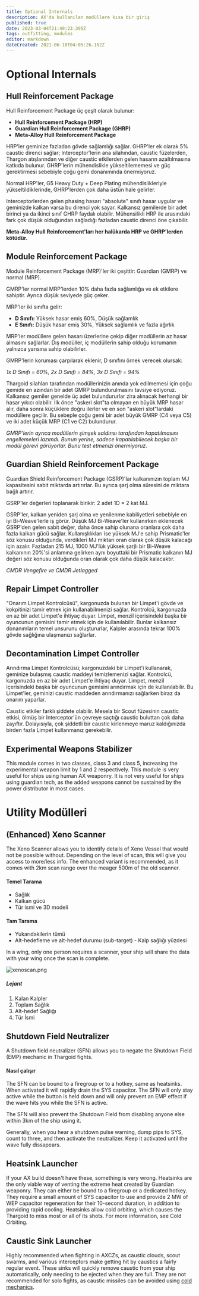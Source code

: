 ```yaml
---
title: Optional Internals
description: AX'da kullanılan modüllere kısa bir giriş
published: true
date: 2023-03-04T21:49:23.395Z
tags: outfitting, modules
editor: markdown
dateCreated: 2021-06-10T04:05:26.162Z
---
```


# Optional Internals

## Hull Reinforcement Package

Hull Reinforcement Package üç çeşit olarak bulunur:

- **Hull Reinforcement Package (HRP)**
- **Guardian Hull Reinforcement Package (GHRP)**
- **Meta-Alloy Hull Reinforcement Package**

HRP'ler geminize fazladan gövde sağlamlığı sağlar. GHRP'ler ek olarak 5% caustic direnci sağlar; Interceptor'lerin ana silahından, caustic füzelerden, Thargon atışlarından ve diğer caustic etkilerden gelen hasarın azaltılmasına katkıda bulunur. GHRP'lerin mühendislikle yükseltilememesi ve güç gerektirmesi sebebiyle çoğu gemi donanımında önermiyoruz.

Normal HRP'ler, G5 Heavy Duty + Deep Plating mühendislikleriyle yükseltildiklerinde, GHRP'lerden çok daha üstün hale gelirler.

Interceptorlerden gelen phasing hasarı "absolute" sınıfı hasar uygular ve geminizde kalkan varsa bu direnci yok sayar. Kalkansız gemilerde bir adet birinci ya da ikinci sınıf GHRP faydalı olabilir. Mühensilikli HRP ile arasındaki fark çok düşük olduğundan sağladığı fazladan caustic direnci öne çıkabilir.

**Meta-Alloy Hull Reinforcement'ları her halükarda HRP ve GHRP'lerden kötüdür.**

## Module Reinforcement Package

Module Reinforcement Package (MRP)'ler iki çeşittir: Guardian (GMRP) ve normal (MRP).

GMRP'ler normal MRP'lerden 10% daha fazla sağlamlığa ve ek etkilere sahiptir. Ayrıca düşük seviyede güç çeker.

MRP'ler iki sınıfta gelir:

- **D Sınıfı:** Yüksek hasar emiş 60%, Düşük sağlamlık
- **E Sınıfı:** Düşük hasar emiş 30%, Yüksek sağlamlık ve fazla ağırlık

MRP'ler modüllere gelen hasarı üzerlerine çekip diğer modüllerin az hasar almasını sağlarlar. Dış modüller, iç modüllerin sahip olduğu korumanın yalnızca yarısına sahip olabilirler.

GMRP'lerin koruması çarpılarak eklenir, D sınıfını örnek verecek olursak:

*1x D Sınıfı = 60%, 2x D Sınıfı = 84%, 3x D Sınıfı = 94%*

Thargoid silahları tarafından modüllerinizin anında yok edilmemesi için çoğu gemide en azından bir adet GMRP bulundurulmasını tavsiye ediyoruz. Kalkansız gemiler genelde üç adet bulundururlar zira alınacak herhangi bir hasar yıkıcı olabilir. İlk önce "askeri slot"ta olmayan en büyük MRP hasar alır, daha sonra küçüklere doğru ilerler ve en son "askeri slot"lardaki modüllere geçilir. Bu sebeple çoğu gemi bir adet büyük GMRP (C4 veya C5) ve iki adet küçük MRP (C1 ve C2) bulundurur.

*GMRP'lerin ayrıca modüllerin şimşek saldırısı tarafından kapatılmasını engellemeleri lazımdı. Bunun yerine, sadece kapatılabilecek başka bir modül görevi görüyorlar. Bunu test etmenizi önermiyoruz*.

## Guardian Shield Reinforcement Package

Guardian Shield Reinforcement Package (GSRP)'lar kalkanınızın toplam MJ kapasitesini sabit miktarda artırırlar. Bu ayrıca şarj olma süresini de miktara bağlı artırır.

GSRP'ler değerleri toplanarak birikir: 2 adet 1D = 2 kat MJ.

GSRP'ler, kalkan yeniden şarj olma ve yenilenme kabiliyetleri sebebiyle en iyi Bi-Weave'lerle iş görür. Düşük MJ Bi-Weave'ler kullanırken eklenecek GSRP'den gelen sabit değer, daha önce sahip olunana oranlara çok daha fazla kalkan gücü sağlar. Kullanışlılıkları ise yüksek MJ'e sahip Prismatic'ler söz konusu olduğunda, verdikleri MJ miktarı oran olarak çok düşük kalacağı için azalır. Fazladan 215 MJ, 1000 MJ'lük yüksek şarjlı bir Bi-Weave kalkanının 20%'si anlamına gelirken aynı boyuttaki bir Prismatic kalkanın MJ değeri söz konusu olduğunda oran olarak çok daha düşük kalacaktır.

*CMDR Vengefire ve CMDR Jetlagged*

## Repair Limpet Controller
"Onarım Limpet Kontrolcüsü", kargonuzda bulunan bir Limpet'i gövde ve kokpitinizi tamir etmek için kullanabilmenizi sağlar. Kontrolcü, kargonuzda en az bir adet Limpet'e ihtiyaç duyar. Limpet, menzil içerisindeki başka bir oyuncunun gemisini tamir etmek için de kullanılabilir. Bunlar kalkansız donanımların temel unsurunu oluştururlar, Kalpler arasında tekrar 100% gövde sağlığına ulaşmanızı sağlarlar.

## Decontamination Limpet Controller
Arındırma Limpet Kontrolcüsü; kargonuzdaki bir Limpet'i kullanarak, geminize bulaşmış caustic maddeyi temizlemenizi sağlar. Kontrolcü, kargonuzda en az bir adet Limpet'e ihtiyaç duyar. Limpet, menzil içerisindeki başka bir oyuncunun gemisini arındırmak için de kullanılabilir. Bu Limpet'ler, geminizi caustic maddeden arındırmanızı sağlarken biraz da onarım yaparlar.

Caustic etkiler farklı şiddete olabilir. Mesela bir Scout füzesinin caustic etkisi, ölmüş bir Interceptor'ün çevreye saçtığı caustic buluttan çok daha zayıftır. Dolayısıyla, çok şiddetli bir caustic kirlenmeye maruz kaldığınızda birden fazla Limpet kullanmanız gerekebilir.

## Experimental Weapons Stabilizer
This module comes in two classes, class 3 and class 5, increasing the experimental weapon limit by 1 and 2 respectively. This module is very useful for ships using human AX weaponry. It is not very useful for ships using guardian tech, as the added weapons cannot be sustained by the power distributor in most cases.

# Utility Modülleri

## (Enhanced) Xeno Scanner
The Xeno Scanner allows you to identify details of Xeno Vessel that would not be possible without. Depending on the level of scan, this will give you access to more/less info. The enhanced variant is recommended, as it comes with 2km scan range over the meager 500m of the old scanner.

#### Temel Tarama

- Sağlık
- Kalkan gücü
- Tür ismi ve 3D modeli

#### Tam Tarama

- Yukarıdakilerin tümü
- Alt-hedefleme ve alt-hedef durumu (sub-target) - Kalp sağlığı yüzdesi

In a wing, only one person requires a scanner, your ship will share the data with your wing once the scan is complete.

![xenoscan.png](/img/xenoscan.png)

##### Lejant
1. Kalan Kalpler
2. Toplam Sağlık
3. Alt-hedef Sağlığı
4. Tür İsmi

## Shutdown Field Neutralizer
A Shutdown field neutralizer (SFN) allows you to negate the Shutdown Field (EMP) mechanic in Thargoid fights.

#### Nasıl çalışır

The SFN can be bound to a firegroup or to a hotkey, same as heatsinks. When activated it will rapidly drain the SYS capacitor. The SFN will only stay active while the button is held down and will only prevent an EMP effect if the wave hits you while the SFN is active.

The SFN will also prevent the Shutdown Field from disabling anyone else within 3km of the ship using it.

Generally, when you hear a shutdown pulse warning, dump pips to SYS, count to three, and then activate the neutralizer. Keep it activated until the wave fully dissapears.

## Heatsink Launcher
If your AX build doesn't have these, something is very wrong. Heatsinks are the only viable way of venting the extreme heat created by Guardian weaponry. They can either be bound to a firegroup or a dedicated hotkey. They require a small amount of SYS capacitor to use and provide 2 MW of WEP capacitor regeneration for their 10-second duration, in addition to providing rapid cooling. Heatsinks allow cold orbiting, which causes the Thargoid to miss most or all of its shots. For more information, see Cold Orbiting.

## Caustic Sink Launcher
Highly recommended when fighting in AXCZs, as caustic clouds, scout swarms, and various interceptors make getting hit by caustics a fairly regular event. These sinks will quickly remove caustic from your ship automatically, only needing to be ejected when they are full. They are not recommended for solo fights, as caustic missiles can be avoided using [cold mechanics](https://youtu.be/f-2zN0f__HA?t=95).